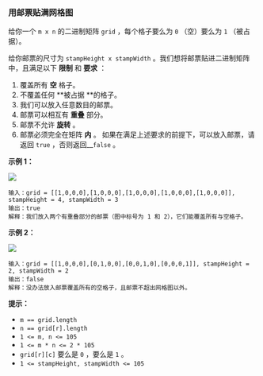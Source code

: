 ### 用邮票贴满网格图 ###
给你一个 `m x n` 的二进制矩阵 `grid` ，每个格子要么为 `0` （空）要么为 `1` （被占据）。

给你邮票的尺寸为 `stampHeight x stampWidth` 。我们想将邮票贴进二进制矩阵中，且满足以下 **限制** 和 **要求** ：

1. 覆盖所有 **空** 格子。
2. 不覆盖任何 **被占据 **的格子。
3. 我们可以放入任意数目的邮票。
4. 邮票可以相互有 **重叠** 部分。
5. 邮票不允许 **旋转** 。
6. 邮票必须完全在矩阵 **内** 。
如果在满足上述要求的前提下，可以放入邮票，请返回 `true` ，否则返回__`false` 。



**示例 1：**

![](https://assets.leetcode.com/uploads/2021/11/03/ex1.png)

```
输入：grid = [[1,0,0,0],[1,0,0,0],[1,0,0,0],[1,0,0,0],[1,0,0,0]], stampHeight = 4, stampWidth = 3
输出：true
解释：我们放入两个有重叠部分的邮票（图中标号为 1 和 2），它们能覆盖所有与空格子。
```

**示例 2：**

![](https://assets.leetcode.com/uploads/2021/11/03/ex2.png)

```
输入：grid = [[1,0,0,0],[0,1,0,0],[0,0,1,0],[0,0,0,1]], stampHeight = 2, stampWidth = 2 
输出：false 
解释：没办法放入邮票覆盖所有的空格子，且邮票不超出网格图以外。
```



**提示：**

* `m == grid.length`
* `n == grid[r].length`
* `1 <= m, n <= 105`
* `1 <= m * n <= 2 * 105`
* `grid[r][c]` 要么是 `0` ，要么是 `1` 。
* `1 <= stampHeight, stampWidth <= 105`

